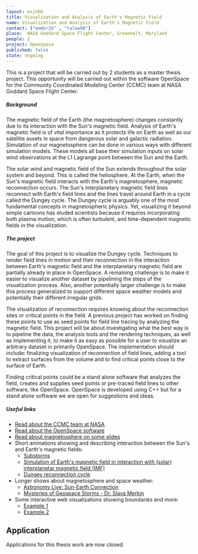 ```yaml
---
layout: exjobb
title: Visualization and Analysis of Earth's Magnetic Field
name: Visualization and Analysis of Earth's Magnetic Field
contact: ["emmbr26" , "talma90"]
place:  NASA Goddard Space Flight Center, Greenbelt, Maryland
people: 2
project: OpenSpace
published: false
state: ongoing
---
```


This is a project that will be carried out by 2 students as a master thesis project. This opportunity will be carried out within the software OpenSpace for the Community Coordinated Modeling Center (CCMC) team at NASA Goddard Space Flight Center.

##### Background

The magnetic field of the Earth (the magnetosphere) changes constantly due to its interaction with the Sun's magnetic field. Analysis of Earth's magnetic field is of vital importance as it protects life on Earth as well as our satellite assets in space from dangerous solar and galactic radiation. Simulation of our magnetosphere can be done in various ways with different simulation models. These models all base their simulation inputs on solar wind observations at the L1 Lagrange point between the Sun and the Earth.

The solar wind and magnetic field of the Sun extends throughout the solar system and beyond.  This is called the heliosphere.  At the Earth, when the Sun's magnetic field interacts with the Earth's magnetosphere, magnetic reconnection occurs. The Sun's interplanetary magnetic field lines reconnect with Earth's field lines and the lines travel around Earth in a cycle called the Dungey cycle. The Dungey cycle is arguably one of the most fundamental concepts in magnetospheric physics. Yet, visualizing it beyond simple cartoons has eluded scientists because it requires incorporating both plasma motion, which is often turbulent, and time-dependent magnetic fields in the visualization.

##### The project
The goal of this project is to visualize the Dungey cycle. Techniques to render field lines in motion and their reconnection in the interaction between Earth's magnetic field and the interplanetary magnetic field are partially already in place in OpenSpace. 
A remaining challenge is to make it easier to visualize another dataset by pipelining the steps of the visualization process. Also, another potentially larger challenge is to make this process generalized to support different space weather models and potentially their different irregular grids.

The visualization of reconnection requires knowing about the reconnection sites or critical points in the field. A previous project has worked on finding these points to use as seed points for field line tracing by analyzing the magnetic field. This project will be about investigating what the best way is to pipeline the data, the analysis tools and the rendering techniques, as well as implementing it, to make it as easy as possible for a user to visualize an arbitrary dataset in primarily OpenSpace. The implementation should include: finalizing visualization of reconnection of field lines, adding a tool to extract surfaces from the volume and to find critical points close to the surface of Earth. 

Finding critical points could be a stand alone software that analyzes the field, creates and supplies seed points or pre-traced field lines to other software, like OpenSpace.
OpenSpace is developed using C++ but for a stand alone software we are open for suggestions and ideas.

##### Useful links
- [Read about the CCMC team at NASA](https://ccmc.gsfc.nasa.gov/) 
- [Read about the OpenSpace software](https://www.openspaceproject.com/) 
- [Read about magnetosphere on some slides](https://ccmc.gsfc.nasa.gov/RoR_WWW/SWREDI/training-for-engineers/Zheng_Mag_2014Winter.pdf)
- Short animations showing and describing interaction between the Sun's and Earth's magnetic fields:
    - [Substorms](https://svs.gsfc.nasa.gov/20097)
    - [Simulation of Earth's magnetic field in interaction with (solar) interplanetar magnetic field (IMF)](https://commons.wikimedia.org/wiki/File:Animati3.gif)
    - [Dungey reconnection cycle](https://www.youtube.com/watch?v=NU3VU9aw6Mk)
- Longer shows about magnetosphere and space weather:
    - [Astronomy Live: Sun-Earth Connection](https://youtu.be/rDDjcxBP6ag)
    - [Mysteries of Geospace Storms - Dr. Slava Merkin](https://www.youtube.com/watch?v=qxWP13sXPXg&list=PLlEZu4V2NIdnZdBYfSPJv4zfZoF9Me4dN&index=2)
- Some interactive web visualizations showing boundaries and more: 
    - [Example 1](https://ccmc.gsfc.nasa.gov/RoR_WWW/GM/SWMF/2020/Patricia_Reiff_050520_1/RECONX_Glocer_VIS/d__var_1_e20171204-061110-000_reggrid.tec_Visualizer.html)
    - [Example 2](https://ccmc.gsfc.nasa.gov/RoR_WWW/GM/SWMF/2017/Patricia_Reiff_061317_1/RECONX_Glocer_VIS/3d__var_1_e20170102-010500-000.out_Visualizer.html)


## Application
<!--
Please send an email indicating your interest for this or other thesis works to [emma.broman@liu.se](mailto:emma.broman@liu.se) including your CV/LinkedIn and a Ladok transcript of courses until EOD **15th of October, 2022**. If you are already a pair wanting to work on the thesis together or you are interested in multiple thesis works, a single email will suffice. 

Applications are accepted on a rolling basis.
-->
Applications for this thesis work are now closed.
